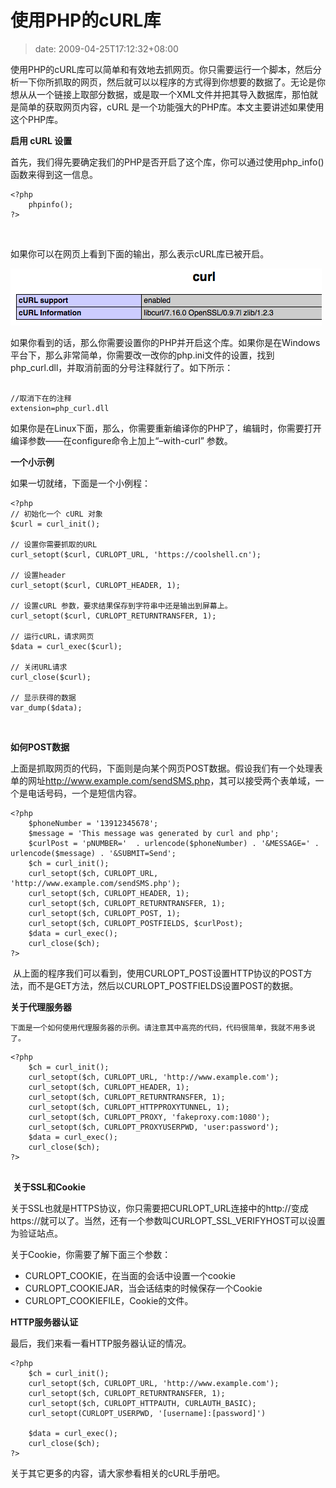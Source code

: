 # 使用PHP的cURL库
>date: 2009-04-25T17:12:32+08:00


使用PHP的cURL库可以简单和有效地去抓网页。你只需要运行一个脚本，然后分析一下你所抓取的网页，然后就可以以程序的方式得到你想要的数据了。无论是你想从从一个链接上取部分数据，或是取一个XML文件并把其导入数据库，那怕就是简单的获取网页内容，cURL 是一个功能强大的PHP库。本文主要讲述如果使用这个PHP库。


**启用 cURL 设置**  

首先，我们得先要确定我们的PHP是否开启了这个库，你可以通过使用php\_info()函数来得到这一信息。



```
<?php
    phpinfo();
?>
```


 


如果你可以在网页上看到下面的输出，那么表示cURL库已被开启。


[![phpinfo_curl](/assets/images/coolshell.cn/wp-content/uploads/2009/04/phpinfo_curl.png "phpinfo_curl")](/assets/images/coolshell.cn/wp-content/uploads/2009/04/phpinfo_curl.png)


如果你看到的话，那么你需要设置你的PHP并开启这个库。如果你是在Windows平台下，那么非常简单，你需要改一改你的php.ini文件的设置，找到php\_curl.dll，并取消前面的分号注释就行了。如下所示：



```

//取消下在的注释
extension=php_curl.dll 

```

如果你是在Linux下面，那么，你需要重新编译你的PHP了，编辑时，你需要打开编译参数——在configure命令上加上“–with-curl” 参数。


**一个小示例**  

如果一切就绪，下面是一个小例程：



```
<?php
// 初始化一个 cURL 对象
$curl = curl_init(); 

// 设置你需要抓取的URL
curl_setopt($curl, CURLOPT_URL, 'https://coolshell.cn');

// 设置header
curl_setopt($curl, CURLOPT_HEADER, 1);

// 设置cURL 参数，要求结果保存到字符串中还是输出到屏幕上。
curl_setopt($curl, CURLOPT_RETURNTRANSFER, 1);

// 运行cURL，请求网页
$data = curl_exec($curl);

// 关闭URL请求
curl_close($curl);

// 显示获得的数据
var_dump($data);

```

 


**如何POST数据**


上面是抓取网页的代码，下面则是向某个网页POST数据。假设我们有一个处理表单的网址<http://www.example.com/sendSMS.php>，其可以接受两个表单域，一个是电话号码，一个是短信内容。



```
<?php
    $phoneNumber = '13912345678';
    $message = 'This message was generated by curl and php';
    $curlPost = 'pNUMBER='  . urlencode($phoneNumber) . '&MESSAGE=' . urlencode($message) . '&SUBMIT=Send';
    $ch = curl_init();
    curl_setopt($ch, CURLOPT_URL, 'http://www.example.com/sendSMS.php');
    curl_setopt($ch, CURLOPT_HEADER, 1);
    curl_setopt($ch, CURLOPT_RETURNTRANSFER, 1);
    curl_setopt($ch, CURLOPT_POST, 1);
    curl_setopt($ch, CURLOPT_POSTFIELDS, $curlPost);
    $data = curl_exec();
    curl_close($ch);
?>

```

 从上面的程序我们可以看到，使用CURLOPT\_POST设置HTTP协议的POST方法，而不是GET方法，然后以CURLOPT\_POSTFIELDS设置POST的数据。


**关于代理服务器**



```
下面是一个如何使用代理服务器的示例。请注意其中高亮的代码，代码很简单，我就不用多说了。
```


```
<?php 
    $ch = curl_init();
    curl_setopt($ch, CURLOPT_URL, 'http://www.example.com');
    curl_setopt($ch, CURLOPT_HEADER, 1);
    curl_setopt($ch, CURLOPT_RETURNTRANSFER, 1);
    curl_setopt($ch, CURLOPT_HTTPPROXYTUNNEL, 1);
    curl_setopt($ch, CURLOPT_PROXY, 'fakeproxy.com:1080');
    curl_setopt($ch, CURLOPT_PROXYUSERPWD, 'user:password');
    $data = curl_exec();
    curl_close($ch);
?>


```

 **关于SSL和Cookie**


关于SSL也就是HTTPS协议，你只需要把CURLOPT\_URL连接中的http://变成https://就可以了。当然，还有一个参数叫CURLOPT\_SSL\_VERIFYHOST可以设置为验证站点。


关于Cookie，你需要了解下面三个参数：


* CURLOPT\_COOKIE，在当面的会话中设置一个cookie
* CURLOPT\_COOKIEJAR，当会话结束的时候保存一个Cookie
* CURLOPT\_COOKIEFILE，Cookie的文件。


**HTTP服务器认证**


最后，我们来看一看HTTP服务器认证的情况。



```
<?php 
    $ch = curl_init();
    curl_setopt($ch, CURLOPT_URL, 'http://www.example.com');
    curl_setopt($ch, CURLOPT_RETURNTRANSFER, 1);
    curl_setopt($ch, CURLOPT_HTTPAUTH, CURLAUTH_BASIC);
    curl_setopt(CURLOPT_USERPWD, '[username]:[password]')

    $data = curl_exec();
    curl_close($ch);
?>

```

关于其它更多的内容，请大家参看相关的cURL手册吧。


